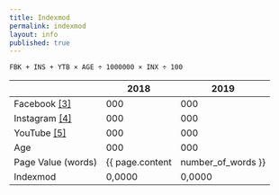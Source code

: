 ```yaml
---
title: Indexmod
permalink: indexmod
layout: info
published: true
---
```


`FBK + INS + YTB × AGE ÷ 1000000 × INX ÷ 100`

||2018|2019|
|-|-|-|
|Facebook <span id="a3">[\[3\]](#f3)</span>|000|000|
|Instagram <span id="a4">[\[4\]](#f4)</span>|000|000|
|YouTube <span id="a5">[\[5\]](#f5)</span>|000|000|
|Age|000|000|
|Page Value (words)|{{ page.content | number_of_words }}||
|Indexmod|0,0000|0,0000|
